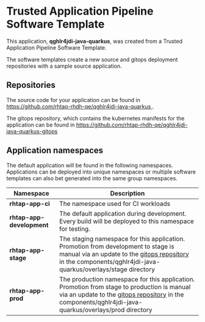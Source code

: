 # Trusted Application Pipeline Software Template

This application, **qghlr4jdi-java-quarkus**, was created from a Trusted Application Pipeline Software Template.

The software templates create a new source and gitops deployment repositories with a sample source application. 

## Repositories

The source code for your application can be found in [https://github.com/rhtap-rhdh-qe/qghlr4jdi-java-quarkus ](https://github.com/rhtap-rhdh-qe/qghlr4jdi-java-quarkus ).
 
The gitops repository, which contains the kubernetes manifests for the application can be found in 
[https://github.com/rhtap-rhdh-qe/qghlr4jdi-java-quarkus-gitops ](https://github.com/rhtap-rhdh-qe/qghlr4jdi-java-quarkus-gitops ) 

## Application namespaces 

The default application will be found in the following namespaces. Applications can be deployed into unique namespaces or multiple software templates can also bet generated into the same group namespaces.  

|  Namespace   |  Description   |  
| -------- | -------- |
| **rhtap-app-ci** | The namespace used for CI workloads |
| **rhtap-app-development** | The default application during development. Every build will be deployed to this namespace for testing. |
| **rhtap-app-stage** | The staging namespace for this application. Promotion from development to stage is manual via an update to the [gitops repository](https://github.com/rhtap-rhdh-qe/qghlr4jdi-java-quarkus-gitops ) in the components/qghlr4jdi-java-quarkus/overlays/stage directory |
| **rhtap-app-prod** | The production namespace for this application. Promotion from stage to production is manual via an update to the [gitops repository](https://github.com/rhtap-rhdh-qe/qghlr4jdi-java-quarkus-gitops ) in the components/qghlr4jdi-java-quarkus/overlays/prod directory |